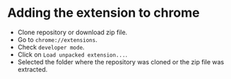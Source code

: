 # Adding the extension to chrome

- Clone repository or download zip file.
- Go to `chrome://extensions`.
- Check `developer mode`.
- Click on `Load unpacked extension...`.
- Selected the folder where the repository was cloned or the zip file was extracted.
